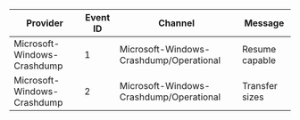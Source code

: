 Provider                     |  Event ID  |  Channel                                  |  Message
-----------------------------|------------|-------------------------------------------|----------------
Microsoft-Windows-Crashdump  |  1         |  Microsoft-Windows-Crashdump/Operational  |  Resume capable
Microsoft-Windows-Crashdump  |  2         |  Microsoft-Windows-Crashdump/Operational  |  Transfer sizes